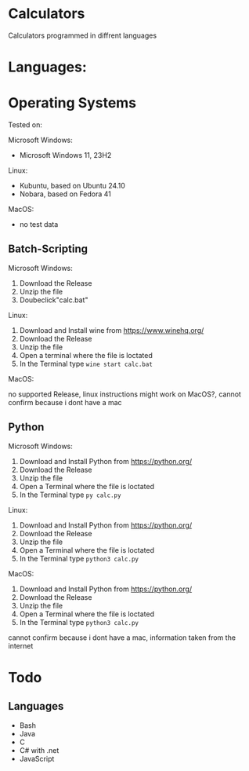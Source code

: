 # Calculators
Calculators programmed in diffrent languages
# Languages:

# Operating Systems
Tested on:

Microsoft Windows:
- Microsoft Windows 11, 23H2

Linux:
- Kubuntu, based on Ubuntu 24.10
- Nobara, based on Fedora 41

MacOS:
- no test data

## Batch-Scripting
Microsoft Windows:
1. Download the Release
2. Unzip the file
3. Doubeclick"calc.bat"

Linux:

1. Download and Install wine from https://www.winehq.org/
2. Download the Release
3. Unzip the file
4. Open a terminal where the file is loctated
5. In the Terminal type ``` wine start calc.bat ```

MacOS:

no supported Release, linux instructions might work on MacOS?, cannot confirm because i dont have a mac

## Python

Microsoft Windows:
1. Download and Install Python from https://python.org/
2. Download the Release
3. Unzip the file
4. Open a Terminal where the file is loctated
5. In the Terminal type ``` py calc.py  ```

Linux:

1. Download and Install Python from https://python.org/
2. Download the Release
3. Unzip the file
4. Open a Terminal where the file is loctated
5. In the Terminal type ``` python3 calc.py ```

MacOS:

1. Download and Install Python from https://python.org/
2. Download the Release
3. Unzip the file
4. Open a Terminal where the file is loctated
5. In the Terminal type ``` python3 calc.py ```

cannot confirm because i dont have a mac, information taken from the internet

# Todo

## Languages

- Bash
- Java
- C
- C# with .net
- JavaScript
